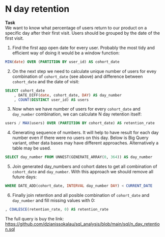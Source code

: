 # N day retention  
  
**Task**  
We want to know what percentage of users return to our product on a specific day after their first visit. Users should be grouped by the date of the first visit. 


1. Find the first app open date for every user. Probably the most tidy and efficient way of doing it would be a window function:  
```sql
MIN(date) OVER (PARTITION BY user_id) AS cohort_date
```  
2. On the next step we need to calculate unique number of users for evey combination of `cohort_date` (see above) and difference between `cohort_date` and the date of visit:  
```sql
SELECT cohort_date
    , DATE_DIFF(date, cohort_date, DAY) AS day_number
    , COUNT(DISTINCT user_id) AS users
```  
3. Now when we have number of users for every `cohort_date` and `day_number` combination, we can calculate N day retention itself:  
```sql
users / MAX(users) OVER (PARTITION BY cohort_date) AS retention_rate
```   
4. Generating sequence of numbers. It will help to have result for each day number even if there were no users on this day. Below is Big Query variant, other data bases may have different approaches. Alternatively a table may be used.  
```sql
SELECT day_number FROM UNNEST(GENERATE_ARRAY(0, 364)) AS day_number
```    
5. Join generated day_numbers and cohort dates to get all combination of `cohort_date` and `day_number`. With this approach we should remove all future days:  
```sql
WHERE DATE_ADD(cohort_date, INTERVAL day_number DAY) < CURRENT_DATE
```  
6. Finally join retention and all posible combination of `cohort_date` and `day_number` and fill missing values with 0:   
```sql
, COALESCE(retention_rate, 0) AS retention_rate
```   
  
The full query is buy the link: https://github.com/dzianissokalau/sql_analysis/blob/main/sql/n_day_retention.sql  

